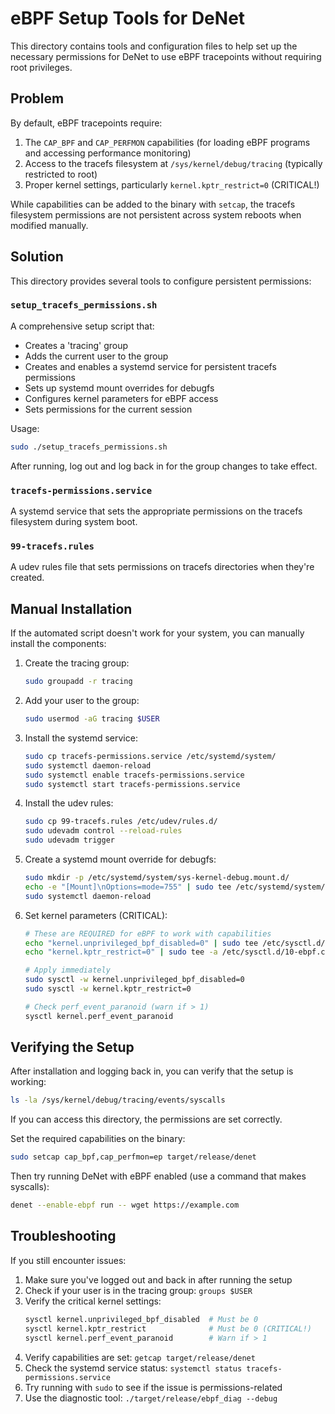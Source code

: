# eBPF Setup Tools for DeNet

This directory contains tools and configuration files to help set up the necessary permissions for DeNet to use eBPF tracepoints without requiring root privileges.

## Problem

By default, eBPF tracepoints require:

1. The `CAP_BPF` and `CAP_PERFMON` capabilities (for loading eBPF programs and accessing performance monitoring)
2. Access to the tracefs filesystem at `/sys/kernel/debug/tracing` (typically restricted to root)
3. Proper kernel settings, particularly `kernel.kptr_restrict=0` (CRITICAL!)

While capabilities can be added to the binary with `setcap`, the tracefs filesystem permissions are not persistent across system reboots when modified manually.

## Solution

This directory provides several tools to configure persistent permissions:

### `setup_tracefs_permissions.sh`

A comprehensive setup script that:

- Creates a 'tracing' group
- Adds the current user to the group
- Creates and enables a systemd service for persistent tracefs permissions
- Sets up systemd mount overrides for debugfs
- Configures kernel parameters for eBPF access
- Sets permissions for the current session

Usage:

```bash
sudo ./setup_tracefs_permissions.sh
```

After running, log out and log back in for the group changes to take effect.

### `tracefs-permissions.service`

A systemd service that sets the appropriate permissions on the tracefs filesystem during system boot.

### `99-tracefs.rules`

A udev rules file that sets permissions on tracefs directories when they're created.

## Manual Installation

If the automated script doesn't work for your system, you can manually install the components:

1. Create the tracing group:
   ```bash
   sudo groupadd -r tracing
   ```

2. Add your user to the group:
   ```bash
   sudo usermod -aG tracing $USER
   ```

3. Install the systemd service:
   ```bash
   sudo cp tracefs-permissions.service /etc/systemd/system/
   sudo systemctl daemon-reload
   sudo systemctl enable tracefs-permissions.service
   sudo systemctl start tracefs-permissions.service
   ```

4. Install the udev rules:
   ```bash
   sudo cp 99-tracefs.rules /etc/udev/rules.d/
   sudo udevadm control --reload-rules
   sudo udevadm trigger
   ```

5. Create a systemd mount override for debugfs:
   ```bash
   sudo mkdir -p /etc/systemd/system/sys-kernel-debug.mount.d/
   echo -e "[Mount]\nOptions=mode=755" | sudo tee /etc/systemd/system/sys-kernel-debug.mount.d/override.conf
   sudo systemctl daemon-reload
   ```

6. Set kernel parameters (CRITICAL):
   ```bash
   # These are REQUIRED for eBPF to work with capabilities
   echo "kernel.unprivileged_bpf_disabled=0" | sudo tee /etc/sysctl.d/10-ebpf.conf
   echo "kernel.kptr_restrict=0" | sudo tee -a /etc/sysctl.d/10-ebpf.conf
   
   # Apply immediately
   sudo sysctl -w kernel.unprivileged_bpf_disabled=0
   sudo sysctl -w kernel.kptr_restrict=0
   
   # Check perf_event_paranoid (warn if > 1)
   sysctl kernel.perf_event_paranoid
   ```

## Verifying the Setup

After installation and logging back in, you can verify that the setup is working:

```bash
ls -la /sys/kernel/debug/tracing/events/syscalls
```

If you can access this directory, the permissions are set correctly.

Set the required capabilities on the binary:

```bash
sudo setcap cap_bpf,cap_perfmon=ep target/release/denet
```

Then try running DeNet with eBPF enabled (use a command that makes syscalls):

```bash
denet --enable-ebpf run -- wget https://example.com
```

## Troubleshooting

If you still encounter issues:

1. Make sure you've logged out and back in after running the setup
2. Check if your user is in the tracing group: `groups $USER`
3. Verify the critical kernel settings:
   ```bash
   sysctl kernel.unprivileged_bpf_disabled  # Must be 0
   sysctl kernel.kptr_restrict              # Must be 0 (CRITICAL!)
   sysctl kernel.perf_event_paranoid        # Warn if > 1
   ```
4. Verify capabilities are set: `getcap target/release/denet`
5. Check the systemd service status: `systemctl status tracefs-permissions.service`
6. Try running with `sudo` to see if the issue is permissions-related
7. Use the diagnostic tool: `./target/release/ebpf_diag --debug`